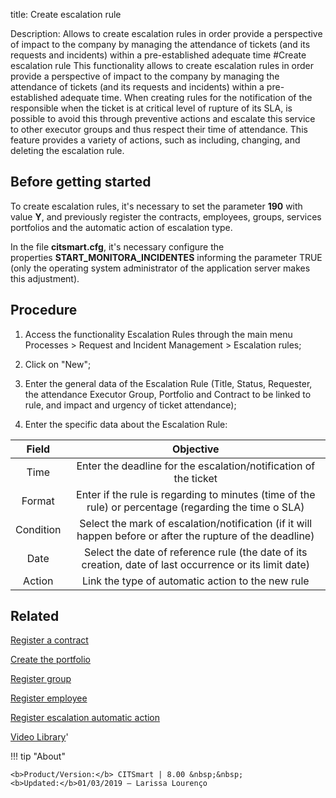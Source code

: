 title: Create escalation rule

Description: Allows to create escalation rules in order provide a perspective of impact to the company by managing the attendance of tickets (and its requests and incidents) within a pre-established adequate time
#Create escalation rule
This functionality allows to create escalation rules in order provide a perspective of impact to the company by managing the attendance of tickets (and its requests and incidents) within a pre-established adequate time. When creating rules for the notification of the responsible when the ticket is at critical level of rupture of its SLA, is possible to avoid this through preventive actions and escalate this service to other executor groups and thus respect their time of attendance.
This feature provides a variety of actions, such as including, changing, and deleting the escalation rule.

Before getting started
--------------------------

To create escalation rules, it's necessary to set the parameter **190** with
value **Y**, and previously register the contracts, employees, groups, services
portfolios and the automatic action of escalation type.

In the file **citsmart.cfg**, it's necessary configure the
properties **START\_MONITORA\_INCIDENTES** informing the parameter TRUE
(only the operating system administrator of the application server makes this
adjustment).

Procedure
-------------

1.  Access the functionality Escalation Rules through the main menu Processes \>
    Request and Incident Management \> Escalation rules;

2.  Click on "New";

3.  Enter the general data of the Escalation Rule (Title, Status, Requester, the
    attendance Executor Group, Portfolio and Contract to be linked to rule, and
    impact and urgency of ticket attendance);

4.  Enter the specific data about the Escalation Rule:  

| **Field** |                                                **Objective**                                               |
|:---------:|:----------------------------------------------------------------------------------------------------------:|
|    Time   |                      Enter the deadline for the escalation/notification of the ticket                      |
|   Format  |    Enter if the rule is regarding to minutes (time of the rule) or percentage (regarding the time o SLA)   |
| Condition | Select the mark of escalation/notification (if it will happen before or after the rupture of the deadline) |
|    Date   |   Select the date of reference rule (the date of its creation, date of last occurrence or its limit date)  |
|   Action  |                              Link the type of automatic action to the new rule                             |

Related
-----------

[Register a contract](/en-us/citsmart-platform-8/additional-features/contract-management/use/register-contract.html)

[Create the portfolio](/en-us/citsmart-platform-8/processes/portfolio-and-catalog/use/create-the-portfolio.html)

[Register group](/en-us/citsmart-platform-8/initial-settings/access-settings/user/register-groups.html)

[Register employee](/en-us/citsmart-platform-8/initial-settings/access-settings/user/register-employee.html)

[Register escalation automatic action](/en-us/citsmart-platform-8/additional-features/automation-of-operation/configuration/register-escation-automatic-action.html)

<i class='fa fa-youtube-play  fa-2x' style='color:#97ce17;vertical-align: middle;'> </i> [Video Library](https://www.youtube.com/playlist?list=PLB5qK2uzf2RNrJnhiXj3dbmgsm9-quhfz)'

!!! tip "About"

    <b>Product/Version:</b> CITSmart | 8.00 &nbsp;&nbsp;
    <b>Updated:</b>01/03/2019 – Larissa Lourenço

